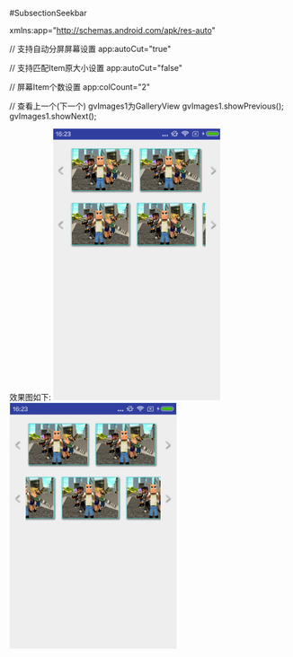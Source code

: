#SubsectionSeekbar

xmlns:app="http://schemas.android.com/apk/res-auto"

// 支持自动分屏屏幕设置
app:autoCut="true"

// 支持匹配Item原大小设置
app:autoCut="false"

// 屏幕Item个数设置
app:colCount="2"

// 查看上一个(下一个)
gvImages1为GalleryView
gvImages1.showPrevious();
gvImages1.showNext();


效果图如下:
![image](https://github.com/xiaojianglaile/GalleryView/blob/master/raw/1.png)
![image](https://github.com/xiaojianglaile/GalleryView/blob/master/raw/2.png)

